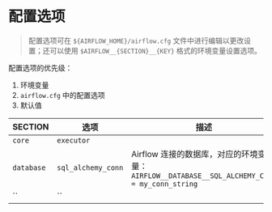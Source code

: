 # 配置选项

> 配置选项可在 `${AIRFLOW_HOME}/airflow.cfg` 文件中进行编辑以更改设置；还可以使用 `$AIRFLOW__{SECTION}__{KEY}` 格式的环境变量设置选项。

配置选项的优先级：

1. 环境变量
2. `airflow.cfg` 中的配置选项
3. 默认值

| SECTION               | 选项  | 描述                                                                                         |
| ------------------ | ---------- | -------------------------------------------------------------------------------------------- |
|`core`|`executor`||
| `database` | `sql_alchemy_conn` | Airflow 连接的数据库，对应的环境变量：`AIRFLOW__DATABASE__SQL_ALCHEMY_CONN = my_conn_string` |
|``|``||